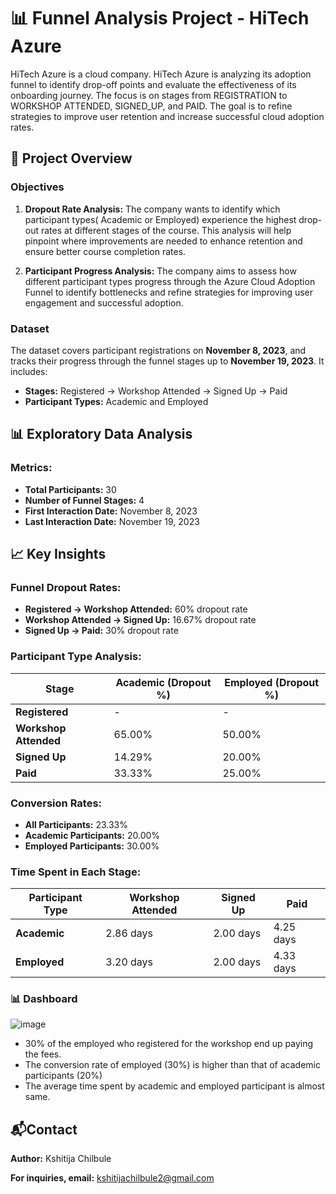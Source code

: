 # 📊 Funnel Analysis Project - HiTech Azure

HiTech Azure is a cloud company. HiTech Azure is analyzing its adoption funnel to identify drop-off points and evaluate the effectiveness of its onboarding journey. The focus is on stages from REGISTRATION to WORKSHOP ATTENDED, SIGNED_UP, and PAID. The goal is to refine strategies to improve user retention and increase successful cloud adoption rates.

## 📝 Project Overview

### Objectives
1. **Dropout Rate Analysis:** The company wants to identify which participant types( Academic or Employed) experience the highest drop-out rates at different stages of the course. This analysis will help pinpoint where improvements are needed to enhance retention and ensure better course completion rates.

2. **Participant Progress Analysis:** The company aims to assess how different participant types progress through the Azure Cloud Adoption Funnel to identify bottlenecks and refine strategies for improving user engagement and successful adoption.

### Dataset
The dataset covers participant registrations on **November 8, 2023**, and tracks their progress through the funnel stages up to **November 19, 2023**. It includes:
- **Stages:** Registered → Workshop Attended → Signed Up → Paid
- **Participant Types:** Academic and Employed

## 📊 Exploratory Data Analysis

### Metrics:
- **Total Participants:** 30
- **Number of Funnel Stages:** 4
- **First Interaction Date:** November 8, 2023
- **Last Interaction Date:** November 19, 2023

## 📈 Key Insights

### Funnel Dropout Rates:
- **Registered → Workshop Attended:** 60% dropout rate
- **Workshop Attended → Signed Up:** 16.67% dropout rate
- **Signed Up → Paid:** 30% dropout rate

### Participant Type Analysis:
| Stage               | Academic (Dropout %) | Employed (Dropout %) |  
|---------------------|----------------------|----------------------|  
| **Registered**       | -                    | -                    |  
| **Workshop Attended** | 65.00%               | 50.00%               |  
| **Signed Up**        | 14.29%               | 20.00%               |  
| **Paid**             | 33.33%               | 25.00%               |  

### Conversion Rates:
- **All Participants:** 23.33%
- **Academic Participants:** 20.00%
- **Employed Participants:** 30.00%

### Time Spent in Each Stage:
| Participant Type | Workshop Attended | Signed Up | Paid |  
|------------------|-------------------|-----------|------|  
| **Academic**      | 2.86 days         | 2.00 days | 4.25 days |  
| **Employed**      | 3.20 days         | 2.00 days | 4.33 days |  

### 📊 Dashboard 
![image](https://github.com/user-attachments/assets/153699d9-0603-4377-a271-b2358531efe0)

- 30% of the employed who registered for the workshop end up paying the fees.
- The conversion rate of employed (30%) is higher than that of academic participants (20%)
- The average time spent by academic and employed participant is almost same.

## 📬Contact
**Author:** Kshitija Chilbule

**For inquiries, email:** kshitijachilbule2@gmail.com
